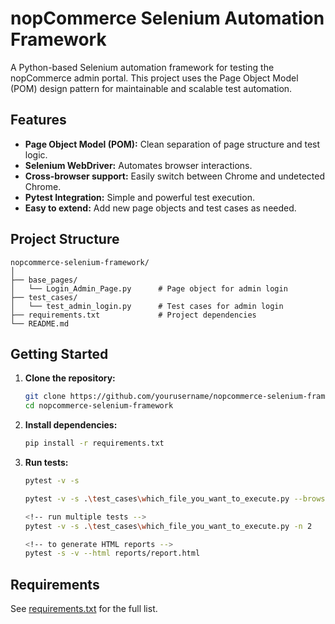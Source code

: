 # nopCommerce Selenium Automation Framework

A Python-based Selenium automation framework for testing the nopCommerce admin portal. This project uses the Page Object Model (POM) design pattern for maintainable and scalable test automation.

## Features

- **Page Object Model (POM):** Clean separation of page structure and test logic.
- **Selenium WebDriver:** Automates browser interactions.
- **Cross-browser support:** Easily switch between Chrome and undetected Chrome.
- **Pytest Integration:** Simple and powerful test execution.
- **Easy to extend:** Add new page objects and test cases as needed.

## Project Structure

```
nopcommerce-selenium-framework/
│
├── base_pages/
│   └── Login_Admin_Page.py      # Page object for admin login
├── test_cases/
│   └── test_admin_login.py      # Test cases for admin login
├── requirements.txt             # Project dependencies
└── README.md
```

## Getting Started

1. **Clone the repository:**
    ```sh
    git clone https://github.com/yourusername/nopcommerce-selenium-framework.git
    cd nopcommerce-selenium-framework
    ```

2. **Install dependencies:**
    ```sh
    pip install -r requirements.txt
    ```

3. **Run tests:**
    ```sh
    pytest -v -s
    ```

    ```sh
    pytest -v -s .\test_cases\which_file_you_want_to_execute.py --browser firefox <!--(name of the browser you want to execute) -->
    ```

    ```sh
    <!-- run multiple tests -->
    pytest -v -s .\test_cases\which_file_you_want_to_execute.py -n 2
    ```

    ```sh
    <!-- to generate HTML reports -->
    pytest -s -v --html reports/report.html
    ```



## Requirements

See [requirements.txt](requirements.txt) for the full list.